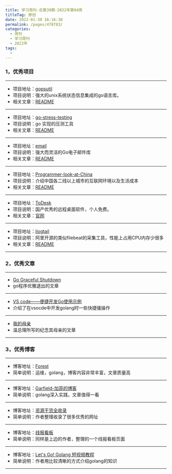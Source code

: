 ```yaml
---
title: 学习周刊-总第39期-2022年第04周
titleTag: 原创
date: 2022-01-30 16:16:38
permalink: /pages/478f83/
categories:
  - 周刊
  - 学习周刊
  - 2022年
tags:
  - 
---
```


### 1，优秀项目
  
---
- 项目地址：[gopsutil](https://github.com/shirou/gopsutil)
- 项目说明：强大的unix系统状态信息集成的go语言库。
- 相关文章：[README](https://github.com/shirou/gopsutil#readme)
---
- 项目地址：[go-stress-testing](https://github.com/link1st/go-stress-testing)
- 项目说明：go 实现的压测工具
- 相关文章：[README](https://github.com/link1st/go-stress-testing#readme)
---
- 项目地址：[email](https://github.com/jordan-wright/email)
- 项目说明：强大而灵活的Go电子邮件库
- 相关文章：[README](https://github.com/jordan-wright/email#readme)
---
- 项目地址：[Programmer-look-at-China](https://github.com/csguide-dabai/Programmer-look-at-China)
- 项目说明：介绍中国各二线以上城市的互联网环境以及生活成本
- 相关文章：[README](https://github.com/csguide-dabai/Programmer-look-at-China#readme)
---
- 项目地址：[ToDesk](https://www.todesk.com/)
- 项目说明：国产优秀的远程桌面软件，个人免费。
- 相关文章：[官网](https://www.todesk.com/)
---
- 项目地址：[ilogtail](https://github.com/alibaba/ilogtail)
- 项目说明：阿里开源的类似filebeat的采集工具，性能上占用CPU内存少很多
- 相关文章：[README](https://github.com/alibaba/ilogtail/blob/main/README-cn.md)
---

### 2，优秀文章

---
- [Go Graceful Shutdown](https://youwu.today/skill/backend/go-graceful-shutdow/)
- go程序优雅退出的文章
---
- [VS code——便捷开发Go使用示例](https://zhuanlan.zhihu.com/p/269215596)
- 介绍了在vsocde中开发golang时一些快捷骚操作
---
- [我的母亲](https://2newcenturynet.blogspot.com/2021/04/blog-post_35.html)
- 温总理所写的纪念其母亲的文章
---

### 3，优秀博客

---
- 博客地址：[Forest](https://alsritter.icu/)
- 简单说明：运维，golang，博客内容非常丰富，文章质量高
---
- 博客地址：[Garfield-加菲的博客](http://www.randyfield.cn/)
- 简单说明：golang深入实践，文章值得一看
---
- 博客地址：[资源干货全收录](https://spcqwserdvymm.com.vika.cn/share/shryNwH3HRgvzMTaZVAGx/dstj2CheHZ8esYJ6rd/viw8UQW0a5z9M)
- 简单说明：作者整理收录了很多优秀的网址
---
- 博客地址：[线报看板](https://www.noisesite.cn/79e2ff7a-b8a0-4490-904d-d29d87806096)
- 简单说明：同样是上边的作者，整理的一个线报看板页面
---
- 博客地址：[Let's Go! Golang 短视频教程](https://pegasuswang.github.io/LetsGo/)
- 简单说明：作者用比较清晰的方式介绍golang的知识
---